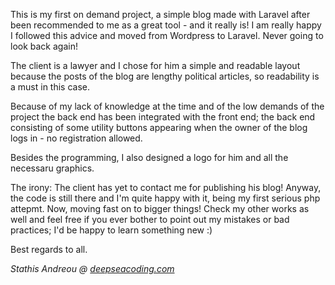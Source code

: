<p>This is my first on demand project, a simple blog made with Laravel after been recommended to me as a great tool - and it really is! I am really happy I followed this advice and moved from Wordpress to Laravel. Never going to look back again!</p>
<p>The client is a lawyer and I chose for him a simple and readable layout because the posts of the blog are lengthy political articles, so readability is a must in this case. </p>
<p>Because of my lack of knowledge at the time and of the low demands of the project the back end has been integrated with the front end; the back end consisting of some utility buttons appearing when the owner of the blog logs in - no registration allowed.</p>
<p>Besides the programming, I also designed a logo for him and all the necessaru graphics.</p>
<p>The irony: The client has yet to contact me for publishing his blog! Anyway, the code is still there and I'm quite happy with it, being my first serious php attepmt. Now, moving fast on to bigger things! Check my other works as well and feel free if you ever bother to point out my mistakes or bad practices; I'd be happy to learn something new :)</p>

<p>Best regards to all.<p>
<p><em>Stathis Andreou @ <a href="https://deepseacoding.com">deepseacoding.com</a></em></p>
